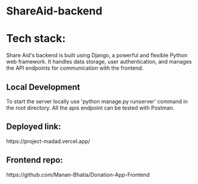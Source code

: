 # ShareAid-backend

<h1>
  Tech stack: 
</h1>
 Share Aid's backend is built using Django, a powerful and flexible Python web framework. It handles data storage, user authentication, and manages the API endpoints for communication with the frontend.

 <h2>
   Local Development
 </h2>
 To start the server locally use 'python manage.py runserver' command in the root directory. All the apis endpoint can be tested with Postman.

 <h2>Deployed link:</h2>
 https://project-madad.vercel.app/

  <h2>Frontend repo: </h2>
https://github.com/Manan-Bhatia/Donation-App-Frontend

